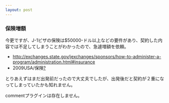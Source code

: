 ```yaml
---
layout: post
---
```

<h3>保険増額</h3>
<p>今更ですが、J-1ビザの保険は$50000-ドル以上などの要件があり、契約した内容では不足してしまうことがわかったので、急遽増額を依頼。</p>
<ul>
<li><a href="http://exchanges.state.gov/jexchanges/sponsors/how-to-administer-a-program/administration.html#insurance">http://exchanges.state.gov/jexchanges/sponsors/how-to-administer-a-program/administration.html#insurance</a></li>
<li><span class="nopage">2009USA/保険</span><a href="/?page=2009USA%2F%CA%DD%B8%B1">?</a></li>
</ul>
<p>とりあえずはまだ出発前だったので大丈夫でしたが、出発後だと契約が２重になってしまっていたかも知れません。</p>
<p><span class="error">commentプラグインは存在しません。</span> </p>
